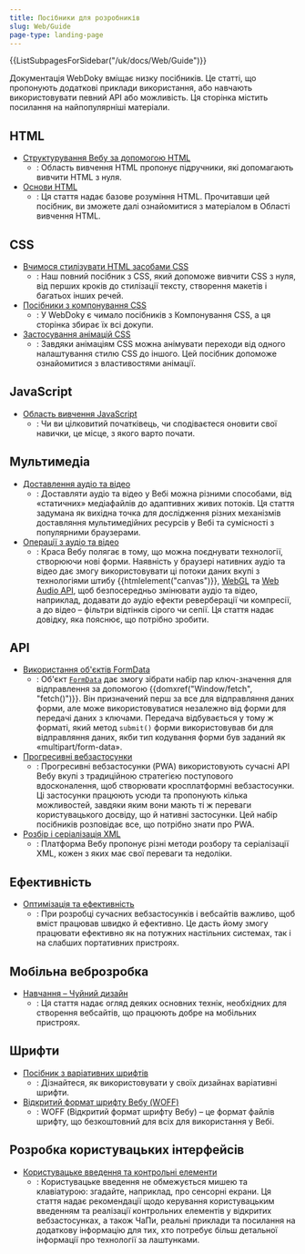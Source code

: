 ```yaml
---
title: Посібники для розробників
slug: Web/Guide
page-type: landing-page
---
```


<section id="Quick_links">
  {{ListSubpagesForSidebar("/uk/docs/Web/Guide")}}
</section>

Документація WebDoky вміщає низку посібників. Це статті, що пропонують додаткові приклади використання, або навчають використовувати певний API або можливість. Ця сторінка містить посилання на найпопулярніші матеріали.

## HTML

- [Структурування Вебу за допомогою HTML](/uk/docs/Learn_web_development/Core/Structuring_content)
  - : Область вивчення HTML пропонує підручники, які допомагають вивчити HTML з нуля.
- [Основи HTML](/uk/docs/Learn_web_development/Getting_started/Your_first_website/Creating_the_content)
  - : Ця стаття надає базове розуміння HTML. Прочитавши цей посібник, ви зможете далі ознайомитися з матеріалом в Області вивчення HTML.

## CSS

- [Вчимося стилізувати HTML засобами CSS](/uk/docs/Learn_web_development/Core/Styling_basics)
  - : Наш повний посібник з CSS, який допоможе вивчити CSS з нуля, від перших кроків до стилізації тексту, створення макетів і багатьох інших речей.
- [Посібники з компонування CSS](/uk/docs/Web/CSS/Guides)
  - : У WebDoky є чимало посібників з Компонування CSS, а ця сторінка збирає їх всі докупи.
- [Застосування анімацій CSS](/uk/docs/Web/CSS/CSS_animations/Using_CSS_animations)
  - : Завдяки анімаціям CSS можна анімувати переходи від одного налаштування стилю CSS до іншого. Цей посібник допоможе ознайомитися з властивостями анімації.

## JavaScript

- [Область вивчення JavaScript](/uk/docs/Learn_web_development/Core/Scripting)
  - : Чи ви цілковитий початківець, чи сподіваєтеся оновити свої навички, це місце, з якого варто почати.

## Мультимедіа

- [Доставлення аудіо та відео](/uk/docs/Web/Media/Guides/Audio_and_video_delivery)
  - : Доставляти аудіо та відео у Вебі можна різними способами, від «статичних» медіафайлів до адаптивних живих потоків. Ця стаття задумана як вихідна точка для дослідження різних механізмів доставляння мультимедійних ресурсів у Вебі та сумісності з популярними браузерами.
- [Операції з аудіо та відео](/uk/docs/Web/Media/Guides/Audio_and_video_manipulation)
  - : Краса Вебу полягає в тому, що можна поєднувати технології, створюючи нові форми. Наявність у браузері нативних аудіо та відео дає змогу використовувати ці потоки даних вкупі з технологіями штибу {{htmlelement("canvas")}}, [WebGL](/uk/docs/Web/API/WebGL_API) та [Web Audio API](/uk/docs/Web/API/Web_Audio_API), щоб безпосередньо змінювати аудіо та відео, наприклад, додавати до аудіо ефекти реверберації чи компресії, а до відео – фільтри відтінків сірого чи сепії. Ця стаття надає довідку, яка пояснює, що потрібно зробити.

## API

- [Використання об'єктів FormData](/uk/docs/Web/API/XMLHttpRequest_API/Using_FormData_Objects)
  - : Об'єкт [`FormData`](/uk/docs/Web/API/FormData) дає змогу зібрати набір пар ключ-значення для відправлення за допомогою {{domxref("Window/fetch", "fetch()")}}. Він призначений перш за все для відправляння даних форми, але може використовуватися незалежно від форми для передачі даних з ключами. Передача відбувається у тому ж форматі, який метод `submit()` форми використовував би для відправляння даних, якби тип кодування форми був заданий як «multipart/form-data».
- [Прогресивні вебзастосунки](/uk/docs/Web/Progressive_web_apps#kliuchovi-posibnyky-pwa)
  - : Прогресивні вебзастосунки (PWA) використовують сучасні API Вебу вкупі з традиційною стратегією поступового вдосконалення, щоб створювати кросплатформні вебзастосунки. Ці застосунки працюють усюди та пропонують кілька можливостей, завдяки яким вони мають ті ж переваги користувацького досвіду, що й нативні застосунки. Цей набір посібників розповідає все, що потрібно знати про PWA.
- [Розбір і серіалізація XML](/uk/docs/Web/XML/Parsing_and_serializing_XML)
  - : Платформа Вебу пропонує різні методи розбору та серіалізації XML, кожен з яких має свої переваги та недоліки.

## Ефективність

- [Оптимізація та ефективність](/uk/docs/Web/Performance)
  - : При розробці сучасних вебзастосунків і вебсайтів важливо, щоб вміст працював швидко й ефективно. Це дасть йому змогу працювати ефективно як на потужних настільних системах, так і на слабших портативних пристроях.

## Мобільна веброзробка

- [Навчання – Чуйний дизайн](/uk/docs/Learn_web_development/Core/CSS_layout/Responsive_Design)
  - : Ця стаття надає огляд деяких основних технік, необхідних для створення вебсайтів, що працюють добре на мобільних пристроях.

## Шрифти

- [Посібник з варіативних шрифтів](/uk/docs/Web/CSS/CSS_fonts/Variable_fonts_guide)
  - : Дізнайтеся, як використовувати у своїх дизайнах варіативні шрифти.
- [Відкритий формат шрифту Вебу (WOFF)](/uk/docs/Web/CSS/CSS_fonts/WOFF)
  - : WOFF (Відкритий формат шрифту Вебу) – це формат файлів шрифту, що безкоштовний для всіх для використання у Вебі.

## Розробка користувацьких інтерфейсів

- [Користувацьке введення та контрольні елементи](/uk/docs/Learn_web_development/Extensions/Forms/User_input_methods)
  - : Користувацьке введення не обмежується мишею та клавіатурою: згадайте, наприклад, про сенсорні екрани. Ця стаття надає рекомендації щодо керування користувацьким введенням та реалізації контрольних елементів у відкритих вебзастосунках, а також ЧаПи, реальні приклади та посилання на додаткову інформацію для тих, хто потребує більш детальної інформації про технології за лаштунками.
